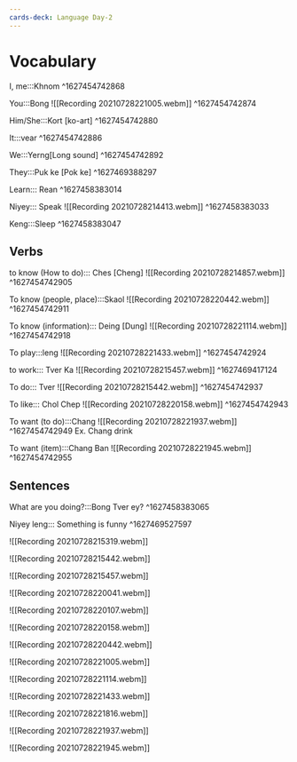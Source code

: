 ```yaml
---
cards-deck: Language Day-2
---
```


# Vocabulary

I, me:::Khnom 
^1627454742868

You:::Bong ![[Recording 20210728221005.webm]]
^1627454742874

Him/She:::Kort [ko-art] 
^1627454742880

It:::vear 
^1627454742886

We:::Yerng[Long sound]
^1627454742892

They:::Puk ke [Pok ke]
^1627469388297

Learn::: Rean 
^1627458383014

Niyey::: Speak ![[Recording 20210728214413.webm]]
^1627458383033

Keng:::Sleep 
^1627458383047



## Verbs
to know (How to do)::: Ches [Cheng] ![[Recording 20210728214857.webm]]
^1627454742905

To know (people, place):::Skaol ![[Recording 20210728220442.webm]]
^1627454742911

To know (information)::: Deing [Dung] ![[Recording 20210728221114.webm]]
^1627454742918

To play:::leng ![[Recording 20210728221433.webm]]
^1627454742924

to work::: Tver Ka ![[Recording 20210728215457.webm]]
^1627469417124

To do::: Tver ![[Recording 20210728215442.webm]]
^1627454742937

To like::: Chol Chep ![[Recording 20210728220158.webm]]
^1627454742943

To want (to do):::Chang ![[Recording 20210728221937.webm]]
^1627454742949
Ex. Chang drink

To want (item):::Chang Ban ![[Recording 20210728221945.webm]]
^1627454742955

## Sentences

What are you doing?:::Bong Tver ey?
^1627458383065

Niyey leng::: Something is funny
^1627469527597

![[Recording 20210728215319.webm]]

![[Recording 20210728215442.webm]]

![[Recording 20210728215457.webm]]

![[Recording 20210728220041.webm]]

![[Recording 20210728220107.webm]]

![[Recording 20210728220158.webm]]

![[Recording 20210728220442.webm]]

![[Recording 20210728221005.webm]]

![[Recording 20210728221114.webm]]

![[Recording 20210728221433.webm]]

![[Recording 20210728221816.webm]]

![[Recording 20210728221937.webm]]

![[Recording 20210728221945.webm]]
